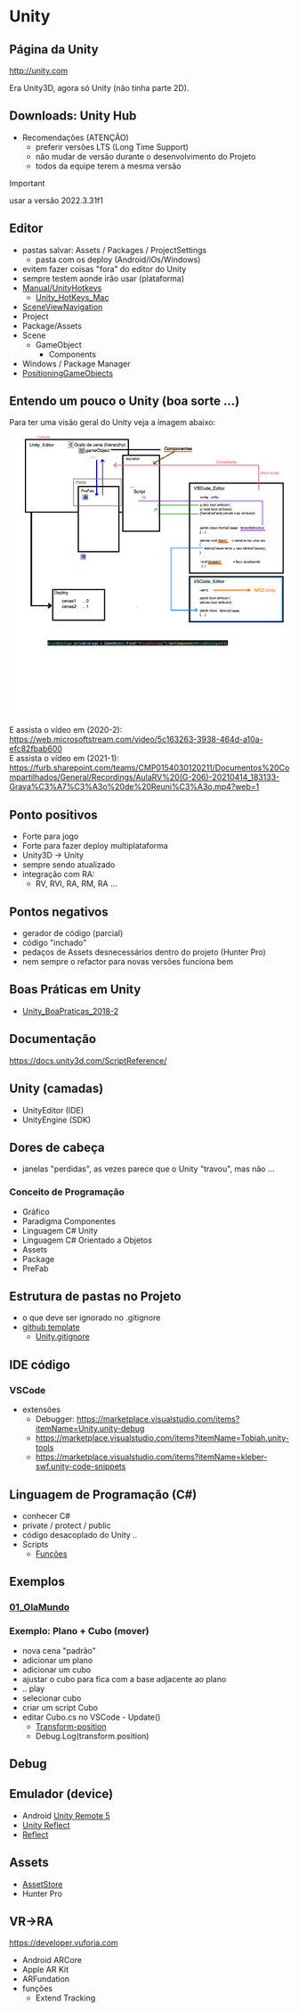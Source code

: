 # Unity

## Página da Unity

<http://unity.com>

Era Unity3D, agora só Unity (não tinha parte 2D).

## Downloads: Unity Hub

- Recomendações (ATENÇÃO)
  - preferir versões LTS (Long Time Support)
  - não mudar de versão durante o desenvolvimento do Projeto
  - todos da equipe terem a mesma versão

> [!IMPORTANT]  
> usar a versão 2022.3.31f1  

## Editor

- pastas salvar: Assets / Packages / ProjectSettings
  - pasta com os deploy (Android/iOs/Windows)
- evitem fazer coisas "fora" do editor do Unity
- sempre testem aonde irão usar (plataforma)
- [Manual/UnityHotkeys](<https://docs.unity3d.com/Manual/UnityHotkeys.html>)
  - [Unity_HotKeys_Mac](./Unity_HotKeys_Mac.pdf)
- [SceneViewNavigation](<https://docs.unity3d.com/Manual/SceneViewNavigation.html>)
- Project
- Package/Assets
- Scene
  - GameObject
    - Components
- Windows / Package Manager
- [PositioningGameObjects](<https://docs.unity3d.com/Manual/PositioningGameObjects.html>)

## Entendo um pouco o Unity (boa sorte ...)

Para ter uma visão geral do Unity veja a imagem abaixo:

![Visão Geral](./Unity_VisaoGeral.png "Visão Geral")

E assista o vídeo em (2020-2): <https://web.microsoftstream.com/video/5c163263-3938-464d-a10a-efc82fbab600>  
E assista o vídeo em (2021-1): <https://furb.sharepoint.com/teams/CMP0154030120211/Documentos%20Compartilhados/General/Recordings/AulaRV%20(G-206)-20210414_183133-Grava%C3%A7%C3%A3o%20de%20Reuni%C3%A3o.mp4?web=1>

## Ponto positivos

- Forte para jogo
- Forte para fazer deploy multiplataforma
- Unity3D -> Unity
- sempre sendo atualizado
- integração com RA:
  - RV, RVI, RA, RM, RA ...

## Pontos negativos

- gerador de código (parcial)
- código "inchado"
- pedaços de Assets desnecessários dentro do projeto (Hunter Pro)
- nem sempre o refactor para novas versões funciona bem

## Boas Práticas em Unity

- [Unity_BoaPraticas_2018-2](./Unity_BoaPraticas_2018-2.pdf)

## Documentação

<https://docs.unity3d.com/ScriptReference/>

## Unity (camadas)

- UnityEditor (IDE)
- UnityEngine (SDK)

## Dores de cabeça

- janelas "perdidas", as vezes parece que o Unity "travou", mas não ...

### Conceito de Programação

- Gráfico
- Paradigma Componentes
- Linguagem C# Unity
- Linguagem C# Orientado a Objetos
- Assets
- Package
- PreFab

## Estrutura de pastas no Projeto

- o que deve ser ignorado no .gitignore
- [github template](https://github.com/github/gitignore)
  - [Unity.gitignore](https://github.com/github/gitignore/blob/master/Unity.gitignore)

## IDE código

### VSCode

- extensões
  - Debugger: <https://marketplace.visualstudio.com/items?itemName=Unity.unity-debug>
  - <https://marketplace.visualstudio.com/items?itemName=Tobiah.unity-tools>
  - <https://marketplace.visualstudio.com/items?itemName=kleber-swf.unity-code-snippets>

## Linguagem de Programação (C#)

- conhecer C#
- private / protect / public
- código desacoplado do Unity ..
- Scripts
  - [Funções](<https://docs.unity3d.com/ScriptReference/MonoBehaviour.html>)

## Exemplos

### [01_OlaMundo](2021.3.19f1/01_OlaMundo)

### Exemplo: Plano + Cubo (mover)

- nova cena "padrão"
- adicionar um plano
- adicionar um cubo
- ajustar o cubo para fica com a base adjacente ao plano
- .. play
- selecionar cubo
- criar um script Cubo
- editar Cubo.cs no VSCode - Update()
  - [Transform-position](<https://docs.unity3d.com/ScriptReference/Transform-position.html>)
  - Debug.Log(transform.position)

## Debug

## Emulador (device)

- Android [Unity Remote 5](<https://play.google.com/store/apps/details?id=com.unity3d.mobileremote>)
- [Unity Reflect](<https://play.google.com/store/apps/details?id=com.Unity.Reflect.Viewer>)
- [Reflect](<https://unity.com/products/unity-reflect>)

## Assets

- [AssetStore](<https://assetstore.unity.com>)
- Hunter Pro

## VR->RA

<https://developer.vuforia.com>

- Android ARCore
- Apple AR Kit
- ARFundation
- funções
  - Extend Tracking
